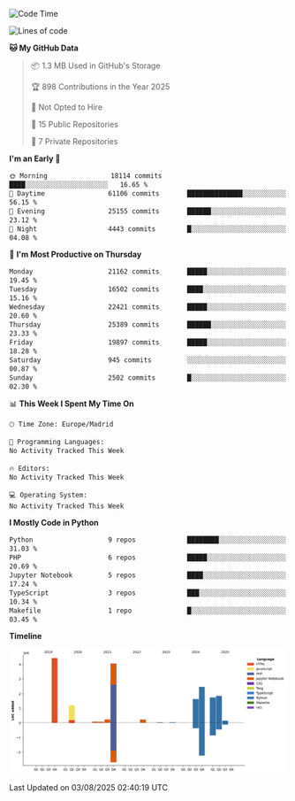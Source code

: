 <!--START_SECTION:waka-->
![Code Time](http://img.shields.io/badge/Code%20Time-839%20hrs%2038%20mins-blue)

![Lines of code](https://img.shields.io/badge/From%20Hello%20World%20I%27ve%20Written-18.1%20million%20lines%20of%20code-blue)

**🐱 My GitHub Data** 

> 📦 1.3 MB Used in GitHub's Storage 
 > 
> 🏆 898 Contributions in the Year 2025
 > 
> 🚫 Not Opted to Hire
 > 
> 📜 15 Public Repositories 
 > 
> 🔑 7 Private Repositories 
 > 
**I'm an Early 🐤** 

```text
🌞 Morning                18114 commits       ████░░░░░░░░░░░░░░░░░░░░░   16.65 % 
🌆 Daytime                61106 commits       ██████████████░░░░░░░░░░░   56.15 % 
🌃 Evening                25155 commits       ██████░░░░░░░░░░░░░░░░░░░   23.12 % 
🌙 Night                  4443 commits        █░░░░░░░░░░░░░░░░░░░░░░░░   04.08 % 
```
📅 **I'm Most Productive on Thursday** 

```text
Monday                   21162 commits       █████░░░░░░░░░░░░░░░░░░░░   19.45 % 
Tuesday                  16502 commits       ████░░░░░░░░░░░░░░░░░░░░░   15.16 % 
Wednesday                22421 commits       █████░░░░░░░░░░░░░░░░░░░░   20.60 % 
Thursday                 25389 commits       ██████░░░░░░░░░░░░░░░░░░░   23.33 % 
Friday                   19897 commits       █████░░░░░░░░░░░░░░░░░░░░   18.28 % 
Saturday                 945 commits         ░░░░░░░░░░░░░░░░░░░░░░░░░   00.87 % 
Sunday                   2502 commits        █░░░░░░░░░░░░░░░░░░░░░░░░   02.30 % 
```


📊 **This Week I Spent My Time On** 

```text
🕑︎ Time Zone: Europe/Madrid

💬 Programming Languages: 
No Activity Tracked This Week

🔥 Editors: 
No Activity Tracked This Week

💻 Operating System: 
No Activity Tracked This Week
```

**I Mostly Code in Python** 

```text
Python                   9 repos             ████████░░░░░░░░░░░░░░░░░   31.03 % 
PHP                      6 repos             █████░░░░░░░░░░░░░░░░░░░░   20.69 % 
Jupyter Notebook         5 repos             ████░░░░░░░░░░░░░░░░░░░░░   17.24 % 
TypeScript               3 repos             ███░░░░░░░░░░░░░░░░░░░░░░   10.34 % 
Makefile                 1 repo              █░░░░░░░░░░░░░░░░░░░░░░░░   03.45 % 
```



**Timeline**

![Lines of Code chart](https://raw.githubusercontent.com/danisoronellas/danisoronellas/main/assets/bar_graph.png)


 Last Updated on 03/08/2025 02:40:19 UTC
<!--END_SECTION:waka-->

